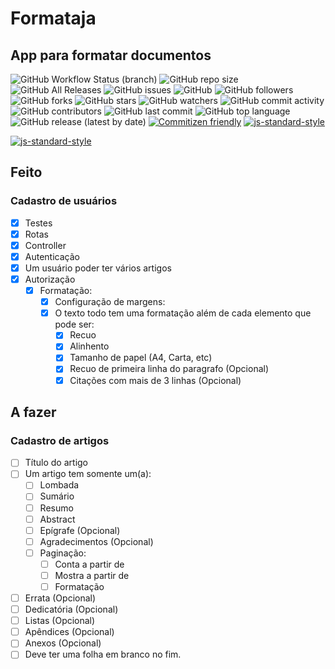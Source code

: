 # Formataja

## App para formatar documentos

![GitHub Workflow Status (branch)](https://cloud.drone.io/api/badges/mckatoo/formataja/status.svg)
![GitHub repo size](https://img.shields.io/github/repo-size/mckatoo/formataja)
![GitHub All Releases](https://img.shields.io/github/downloads/mckatoo/formataja/total)
![GitHub issues](https://img.shields.io/github/issues/mckatoo/formataja)
![GitHub](https://img.shields.io/github/license/mckatoo/formataja)
![GitHub followers](https://img.shields.io/github/followers/mckatoo)
![GitHub forks](https://img.shields.io/github/forks/mckatoo/formataja)
![GitHub stars](https://img.shields.io/github/stars/mckatoo/formataja)
![GitHub watchers](https://img.shields.io/github/watchers/mckatoo/formataja)
![GitHub commit activity](https://img.shields.io/github/commit-activity/m/mckatoo/formataja)
![GitHub contributors](https://img.shields.io/github/contributors/mckatoo/formataja)
![GitHub last commit](https://img.shields.io/github/last-commit/mckatoo/formataja)
![GitHub top language](https://img.shields.io/github/languages/top/mckatoo/formataja)
![GitHub release (latest by date)](https://img.shields.io/github/v/release/mckatoo/formataja)
[![Commitizen friendly](https://img.shields.io/badge/commitizen-friendly-brightgreen.svg)](http://commitizen.github.io/cz-cli/)
[![js-standard-style](https://img.shields.io/badge/code%20style-standard-brightgreen.svg)](http://standardjs.com)

[![js-standard-style](https://cdn.rawgit.com/standard/standard/master/badge.svg)](http://standardjs.com)

## Feito

### Cadastro de usuários

- [x] Testes
- [x] Rotas
- [x] Controller
- [x] Autenticação
- [x] Um usuário poder ter vários artigos
- [x] Autorização
  - [x] Formatação:
    - [x] Configuração de margens:
    - [x] O texto todo tem uma formatação além de cada elemento que pode ser:
      - [x] Recuo
      - [x] Alinhento
      - [x] Tamanho de papel (A4, Carta, etc)
      - [x] Recuo de primeira linha do paragrafo (Opcional)
      - [x] Citações com mais de 3 linhas (Opcional)

## A fazer

### Cadastro de artigos

- [ ] Título do artigo
- [ ] Um artigo tem somente um(a):
  - [ ] Lombada
  - [ ] Sumário
  - [ ] Resumo
  - [ ] Abstract
  - [ ] Epígrafe (Opcional)
  - [ ] Agradecimentos (Opcional)
  - [ ] Paginação:
    - [ ] Conta a partir de
    - [ ] Mostra a partir de
    - [ ] Formatação
- [ ] Errata (Opcional)
- [ ] Dedicatória (Opcional)
- [ ] Listas (Opcional)
- [ ] Apêndices (Opcional)
- [ ] Anexos (Opcional)
- [ ] Deve ter uma folha em branco no fim.

